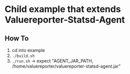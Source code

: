# Child example that extends Valuereporter-Statsd-Agent

## How To
1. cd into example
2. `./build.sh`
3. `./run.sh` -> expect "AGENT_JAR_PATH, /home/valuereporter/valuereporter-statsd-agent.jar"